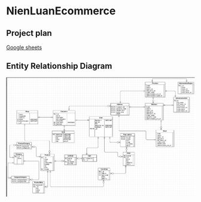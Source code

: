 # NienLuanEcommerce

## Project plan

[Google sheets](https://docs.google.com/spreadsheets/d/1avlIlKTSRcC0DZhjC31YSD1LBy8nHokFOyH0tFsPzS4/edit#gid=0)

## Entity Relationship Diagram
<!-- insert picture -->
![erd](./assets/images/Erd.png)
